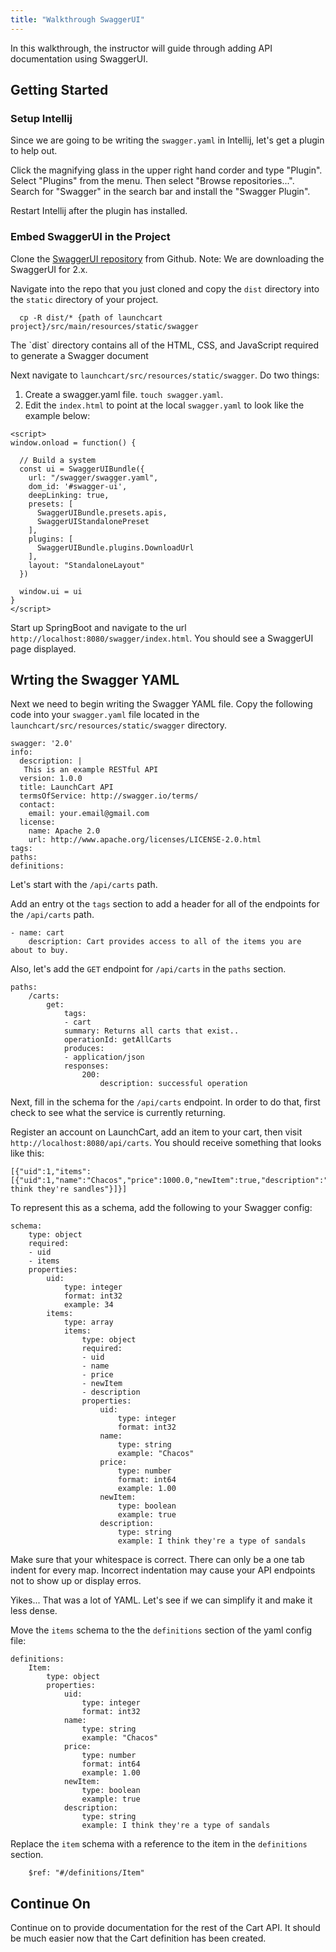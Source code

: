 ```yaml
---
title: "Walkthrough SwaggerUI"
---
```


In this walkthrough, the instructor will guide through adding API documentation using SwaggerUI.

## Getting Started

### Setup Intellij

Since we are going to be writing the `swagger.yaml` in Intellij, let's get a plugin to help out.

Click the magnifying glass in the upper right hand corder and type "Plugin".  Select "Plugins" from the menu.  Then select "Browse repositories...".  
Search for "Swagger" in the search bar and install the "Swagger Plugin".

Restart Intellij after the plugin has installed.

### Embed SwaggerUI in the Project

Clone the [SwaggerUI repository](https://github.com/swagger-api/swagger-ui/tree/2.x) from Github.  Note: We are downloading the SwaggerUI for 2.x.

Navigate into the repo that you just cloned and copy the `dist` directory into the `static` directory of your project. 

```
  cp -R dist/* {path of launchcart project}/src/main/resources/static/swagger
```

<aside class="aside-note" markdown="1">
  The `dist` directory contains all of the HTML, CSS, and JavaScript required to generate a Swagger document
</aside>

Next navigate to `launchcart/src/resources/static/swagger`.  Do two things:
1. Create a swagger.yaml file.  `touch swagger.yaml`.
2. Edit the `index.html` to point at the local `swagger.yaml` to look like the example below:

```
<script>
window.onload = function() {
  
  // Build a system
  const ui = SwaggerUIBundle({
    url: "/swagger/swagger.yaml",
    dom_id: '#swagger-ui',
    deepLinking: true,
    presets: [
      SwaggerUIBundle.presets.apis,
      SwaggerUIStandalonePreset
    ],
    plugins: [
      SwaggerUIBundle.plugins.DownloadUrl
    ],
    layout: "StandaloneLayout"
  })

  window.ui = ui
}
</script>

```

Start up SpringBoot and navigate to the url `http://localhost:8080/swagger/index.html`.  You should see a SwaggerUI page displayed.

## Wrting the Swagger YAML

Next we need to begin writing the Swagger YAML file.  Copy the following code into your `swagger.yaml` file located in the `launchcart/src/resources/static/swagger` directory.

```
swagger: '2.0'
info:
  description: |
   This is an example RESTful API 
  version: 1.0.0
  title: LaunchCart API
  termsOfService: http://swagger.io/terms/
  contact:
    email: your.email@gmail.com 
  license:
    name: Apache 2.0
    url: http://www.apache.org/licenses/LICENSE-2.0.html
tags:
paths:
definitions:
```

Let's start with the `/api/carts` path.

Add an entry ot the `tags` section to add a header for all of the endpoints for the `/api/carts` path.

```
- name: cart
	description: Cart provides access to all of the items you are about to buy.
```

Also, let's add the `GET` endpoint for `/api/carts` in the `paths` section.

```
paths:
	/carts:
		get:
			tags:
			- cart
			summary: Returns all carts that exist..
			operationId: getAllCarts
			produces:
			- application/json 
			responses:
				200:
					description: successful operation
```

Next, fill in the schema for the `/api/carts` endpoint.  In order to do that, first check to see what the service is currently returning.

Register an account on LaunchCart, add an item to your cart, then visit `http://localhost:8080/api/carts`. You should receive something that looks like this:

```
[{"uid":1,"items":[{"uid":1,"name":"Chacos","price":1000.0,"newItem":true,"description":"I think they're sandles"}]}]
``` 

To represent this as a schema, add the following to your Swagger config:

```
schema:
	type: object
	required:
	- uid
	- items
	properties:
		uid:
			type: integer
			format: int32
			example: 34
		items:
			type: array
			items:
				type: object
				required:
				- uid
				- name
				- price
				- newItem
				- description
				properties:
					uid:
						type: integer
						format: int32
					name:
						type: string
						example: "Chacos"
					price:
						type: number
						format: int64
						example: 1.00
					newItem:
						type: boolean
						example: true
					description:
						type: string
						example: I think they're a type of sandals
```

<aside class="aside-note" markdown="1">
	Make sure that your whitespace is correct.  There can only be a one tab indent for every map.  
	Incorrect indentation may cause your API endpoints not to show up or display erros.
</aside>

Yikes... That was a lot of YAML.  Let's see if we can simplify it and make it less dense.

Move the `items` schema to the the `definitions` section of the yaml config file:

```
definitions:
	Item:
		type: object
		properties:
			uid:
				type: integer
				format: int32
			name:
				type: string
				example: "Chacos"
			price:
				type: number
				format: int64
				example: 1.00
			newItem:
				type: boolean
				example: true
			description:
				type: string
				example: I think they're a type of sandals

```

Replace the `item` schema with a reference to the item in the `definitions` section.

```
	$ref: "#/definitions/Item"
```

## Continue On

Continue on to provide documentation for the rest of the Cart API.  It should be much easier now that the Cart definition has been created.
